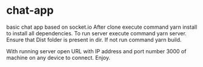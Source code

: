 # chat-app
basic chat app based on socket.io
After clone execute command yarn install to install all dependencies.
To run server execute command yarn server.
Ensure that Dist folder is present in dir.
If not run command yarn build.

With running server open URL with IP address and port number 3000 of machine on any device to connect.
Enjoy.
